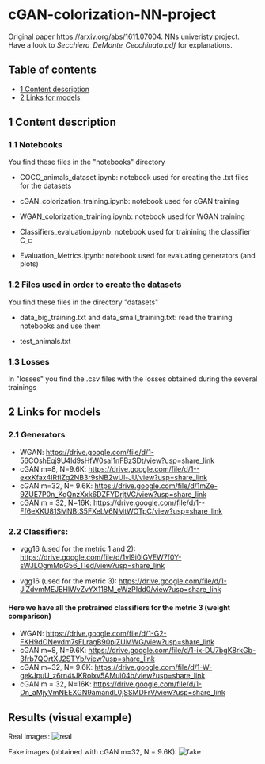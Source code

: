 # cGAN-colorization-NN-project                                                                               
  

Original paper https://arxiv.org/abs/1611.07004. NNs univeristy project. Have a look to *Secchiero_DeMonte_Cecchinato.pdf* for explanations.

## Table of contents

* [1 Content description](#1-Content-description)
* [2 Links for models](#2-Links-for-models)

## 1 Content description

### 1.1 Notebooks

You find these files in the "notebooks" directory

* COCO_animals_dataset.ipynb: notebook used for creating the .txt files for the datasets

* cGAN_colorization_training.ipynb: notebook used for cGAN training

* WGAN_colorization_training.ipynb: notebook used for WGAN training

* Classifiers_evaluation.ipynb: notebook used for trainining the classifier C_c

* Evaluation_Metrics.ipynb: notebook used for evaluating generators (and plots)



### 1.2 Files used in order to create the datasets

You find these files in the directory "datasets"

* data_big_training.txt and data_small_training.txt: read the training notebooks and use them

* test_animals.txt


### 1.3 Losses

In "losses" you find the .csv files with the losses obtained during the several trainings


## 2 Links for models

### 2.1 Generators

* WGAN: https://drive.google.com/file/d/1-56COshEqj9U4ld9sHfW0saI1nFBzSDt/view?usp=share_link
* cGAN m=8, N=9.6K: https://drive.google.com/file/d/1--exxKfax4IRfiZg2NB3r9sNB2wUl-JU/view?usp=share_link
* cGAN m=32, N= 9.6K: https://drive.google.com/file/d/1mZe-9ZUE7P0n_KqQnzXxk6DZFYDrjtVC/view?usp=share_link
* cGAN m = 32, N=16K: https://drive.google.com/file/d/1--Ff6eXKU81SMNBtS5FXeLV6NMtWOTpC/view?usp=share_link

### 2.2 Classifiers:
* vgg16 (used for the metric 1 and 2): https://drive.google.com/file/d/1vl9i0lGVEW7f0Y-sWJLOgmMpG56_Tled/view?usp=share_link

* vgg16 (used for the metric 3): https://drive.google.com/file/d/1-JlZdvmMEJEHlWvZvYX118M_eWzPIdd0/view?usp=share_link

#### Here we have all the pretrained classifiers for the metric 3 (weight comparison)

* WGAN: https://drive.google.com/file/d/1-G2-FKH9dONevdm7sFLragB90piZUMWG/view?usp=share_link
* cGAN m=8, N=9.6K: https://drive.google.com/file/d/1-ix-DU7bgK8rkGb-3frb7QOrtXJ2STYb/view?usp=share_link
* cGAN m=32, N= 9.6K: https://drive.google.com/file/d/1-W-gekJpuU_z6rn4tJKRolxv5AMui04b/view?usp=share_link
* cGAN m = 32, N=16K: https://drive.google.com/file/d/1-Dn_aMjyVmNEEXGN9amandL0jSSMDFrV/view?usp=share_link

## Results (visual example)

Real images:
![real](https://user-images.githubusercontent.com/83876494/218174501-44801234-e4f9-4d83-b2db-8048f4eb2cbc.jpeg)

Fake images (obtained with cGAN m=32, N = 9.6K):
![fake](https://user-images.githubusercontent.com/83876494/218174776-6d97c024-31fc-4a09-8b9a-b52a5b9acad1.jpeg)
